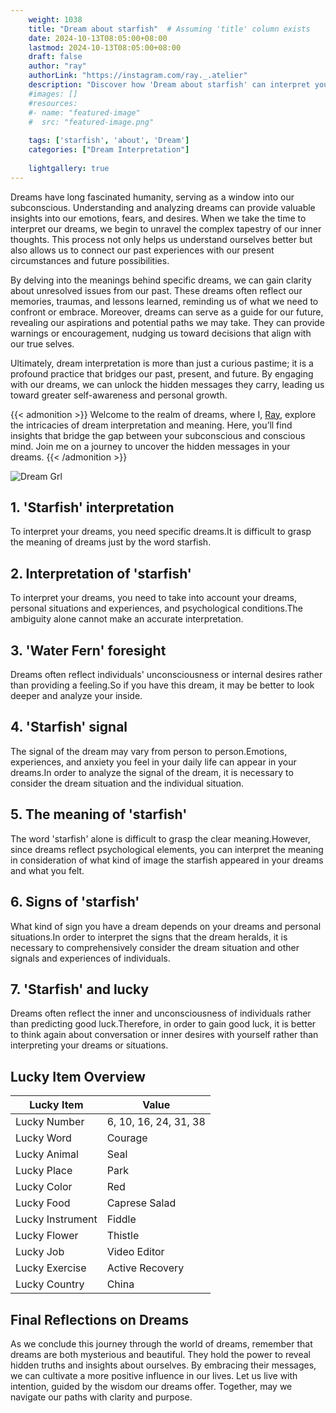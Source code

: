 ```yaml
---
    weight: 1038
    title: "Dream about starfish"  # Assuming 'title' column exists
    date: 2024-10-13T08:05:00+08:00
    lastmod: 2024-10-13T08:05:00+08:00
    draft: false
    author: "ray"
    authorLink: "https://instagram.com/ray._.atelier"
    description: "Discover how 'Dream about starfish' can interpret your future and uncover its significant meanings in your life."
    #images: []
    #resources:
    #- name: "featured-image"
    #  src: "featured-image.png"
    
    tags: ['starfish', 'about', 'Dream']
    categories: ["Dream Interpretation"]
    
    lightgallery: true
---
```

    
Dreams have long fascinated humanity, serving as a window into our subconscious. Understanding and analyzing dreams can provide valuable insights into our emotions, fears, and desires. When we take the time to interpret our dreams, we begin to unravel the complex tapestry of our inner thoughts. This process not only helps us understand ourselves better but also allows us to connect our past experiences with our present circumstances and future possibilities.

By delving into the meanings behind specific dreams, we can gain clarity about unresolved issues from our past. These dreams often reflect our memories, traumas, and lessons learned, reminding us of what we need to confront or embrace. Moreover, dreams can serve as a guide for our future, revealing our aspirations and potential paths we may take. They can provide warnings or encouragement, nudging us toward decisions that align with our true selves.

Ultimately, dream interpretation is more than just a curious pastime; it is a profound practice that bridges our past, present, and future. By engaging with our dreams, we can unlock the hidden messages they carry, leading us toward greater self-awareness and personal growth.

{{< admonition >}}
Welcome to the realm of dreams, where I, [Ray](https://instagram.com/ray._.atelier), explore the intricacies of dream interpretation and meaning. Here, you’ll find insights that bridge the gap between your subconscious and conscious mind. Join me on a journey to uncover the hidden messages in your dreams.
{{< /admonition >}}

![Dream Grl](https://cdn.pixabay.com/photo/2017/11/02/03/35/gothic-2910057_1280.jpg "Dream Grl")

## 1. 'Starfish' interpretation
To interpret your dreams, you need specific dreams.It is difficult to grasp the meaning of dreams just by the word starfish.

## 2. Interpretation of 'starfish'
To interpret your dreams, you need to take into account your dreams, personal situations and experiences, and psychological conditions.The ambiguity alone cannot make an accurate interpretation.

## 3. 'Water Fern' foresight
Dreams often reflect individuals' unconsciousness or internal desires rather than providing a feeling.So if you have this dream, it may be better to look deeper and analyze your inside.

## 4. 'Starfish' signal
The signal of the dream may vary from person to person.Emotions, experiences, and anxiety you feel in your daily life can appear in your dreams.In order to analyze the signal of the dream, it is necessary to consider the dream situation and the individual situation.

## 5. The meaning of 'starfish'
The word 'starfish' alone is difficult to grasp the clear meaning.However, since dreams reflect psychological elements, you can interpret the meaning in consideration of what kind of image the starfish appeared in your dreams and what you felt.

## 6. Signs of 'starfish'
What kind of sign you have a dream depends on your dreams and personal situations.In order to interpret the signs that the dream heralds, it is necessary to comprehensively consider the dream situation and other signals and experiences of individuals.

## 7. 'Starfish' and lucky
Dreams often reflect the inner and unconsciousness of individuals rather than predicting good luck.Therefore, in order to gain good luck, it is better to think again about conversation or inner desires with yourself rather than interpreting your dreams or situations.

## Lucky Item Overview
| Lucky Item          | Value              |
|---------------|--------------------|
| Lucky Number        | 6, 10, 16, 24, 31, 38  |
| Lucky Word          | Courage |
| Lucky Animal        | Seal |
| Lucky Place         | Park     |
| Lucky Color         | Red     |
| Lucky Food          | Caprese Salad      |
| Lucky Instrument    | Fiddle |
| Lucky Flower        | Thistle    |
| Lucky Job           | Video Editor       |
| Lucky Exercise      | Active Recovery  |
| Lucky Country       | China    |


##  Final Reflections on Dreams

As we conclude this journey through the world of dreams, remember that dreams are both mysterious and beautiful. They hold the power to reveal hidden truths and insights about ourselves. By embracing their messages, we can cultivate a more positive influence in our lives. Let us live with intention, guided by the wisdom our dreams offer. Together, may we navigate our paths with clarity and purpose.
